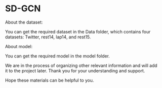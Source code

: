 # SD-GCN

About the dataset: 

You can get the required dataset in the Data folder, which contains four datasets: Twitter, rest14, lap14, and rest15.


About model: 

You can get the required model in the model folder.


We are in the process of organizing other relevant information and will add it to the project later. Thank you for your understanding and support.


Hope these materials can be helpful to you.
